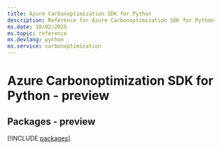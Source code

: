 ```yaml
---
title: Azure Carbonoptimization SDK for Python
description: Reference for Azure Carbonoptimization SDK for Python
ms.date: 10/02/2025
ms.topic: reference
ms.devlang: python
ms.service: carbonoptimization
---
```

# Azure Carbonoptimization SDK for Python - preview
## Packages - preview
[!INCLUDE [packages](carbonoptimization-index.md)]